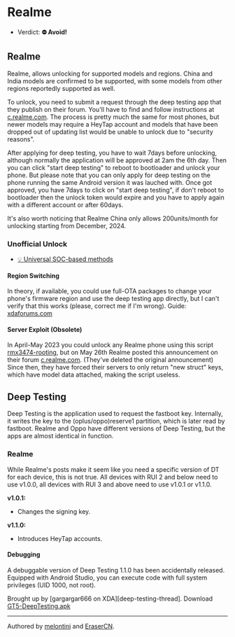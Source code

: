 # Realme

- Verdict: **⛔ Avoid!**

## Realme

Realme, allows unlocking for supported models and regions. China and India models are confirmed to be supported, with some models from other regions reportedly supported as well. 

To unlock, you need to submit a request through the deep testing app that they publish on their forum. You'll have to find and follow instructions at [c.realme.com](https://c.realme.com/in/). The process is pretty much the same for most phones, but newer models may require a HeyTap account and models that have been dropped out of updating list would be unable to unlock due to "security reasons".

After applying for deep testing, you have to wait 7days before unlocking, although normally the application will be approved at 2am the 6th day. Then you can click "start deep testing" to reboot to bootloader and unlock your phone. But please note that you can only apply for deep testing on the phone running the same Android version it was lauched with. Once got approved, you have 7days to click on "start deep testing", if don't reboot to bootloader then the unlock token would expire and you have to apply again with a different account or after 60days.

It's also worth noticing that Realme China only allows 200units/month for unlocking starting from December, 2024.

### Unofficial Unlock

- [💡 Universal SOC-based methods](../../README.md#universal-soc-based-methods)

#### Region Switching

In theory, if available, you could use full-OTA packages to change your phone's firmware region and use the deep testing app directly, but I can't verify that this works (please, correct me if I'm wrong). Guide: [xdaforums.com][Full-OTA region switch]

#### Server Exploit (Obsolete)

In April-May 2023 you could unlock any Realme phone using this script [rmx3474-rooting], but on May 26th Realme posted this announcement on their forum [c.realme.com][announcement]. (They've deleted the original announcement)
Since then, they have forced their servers to only return "new struct" keys, which have model data attached, making the script useless.

## Deep Testing

Deep Testing is the application used to request the fastboot key. Internally, it writes the key to the (oplus/oppo)reserve1 partition, which is later read by fastboot. Realme and Oppo have different versions of Deep Testing, but the apps are almost identical in function.

### Realme

While Realme's posts make it seem like you need a specific version of DT for each device, this is not true. All devices with RUI 2 and below need to use v1.0.0, all devices with RUI 3 and above need to use v1.0.1 or v1.1.0.

**v1.0.1:**
- Changes the signing key.

**v1.1.0:**
- Introduces HeyTap accounts.

#### Debugging

A debuggable version of Deep Testing 1.1.0 has been accidentally released. Equipped with Android Studio, you can execute code with full system privileges (UID 1000, not root).

Brought up by [gargargar666 on XDA][deep-testing-thread]. Download [GT5-DeepTesting.apk][debuggable-deep-testing]


***
Authored by [melontini](https://github.com/melontini) and [EraserCN](https://github.com/EraserCN).

[rmx3474-rooting]:https://github.com/turistu/rmx3474-rooting
[announcement]:https://c.realme.com/in/post-details/1671137365285982208
[Full-OTA region switch]:https://xdaforums.com/t/change-region-via-full-ota.4535659/
[debuggable-deep-testing]:https://xdaforums.com/attachments/gt5-deeptesting-apk.6065115/
